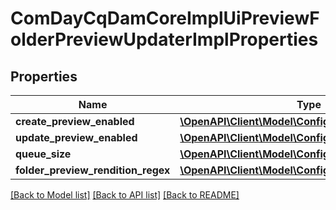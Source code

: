 # ComDayCqDamCoreImplUiPreviewFolderPreviewUpdaterImplProperties

## Properties
Name | Type | Description | Notes
------------ | ------------- | ------------- | -------------
**create_preview_enabled** | [**\OpenAPI\Client\Model\ConfigNodePropertyBoolean**](ConfigNodePropertyBoolean.md) |  | [optional] 
**update_preview_enabled** | [**\OpenAPI\Client\Model\ConfigNodePropertyBoolean**](ConfigNodePropertyBoolean.md) |  | [optional] 
**queue_size** | [**\OpenAPI\Client\Model\ConfigNodePropertyInteger**](ConfigNodePropertyInteger.md) |  | [optional] 
**folder_preview_rendition_regex** | [**\OpenAPI\Client\Model\ConfigNodePropertyString**](ConfigNodePropertyString.md) |  | [optional] 

[[Back to Model list]](../README.md#documentation-for-models) [[Back to API list]](../README.md#documentation-for-api-endpoints) [[Back to README]](../README.md)


